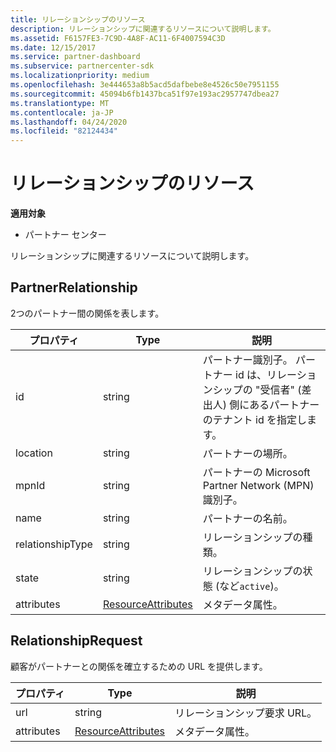 ```yaml
---
title: リレーションシップのリソース
description: リレーションシップに関連するリソースについて説明します。
ms.assetid: F6157FE3-7C9D-4A8F-AC11-6F4007594C3D
ms.date: 12/15/2017
ms.service: partner-dashboard
ms.subservice: partnercenter-sdk
ms.localizationpriority: medium
ms.openlocfilehash: 3e444653a8b5acd5dafbebe8e4526c50e7951155
ms.sourcegitcommit: 45094b6fb1437bca51f97e193ac2957747dbea27
ms.translationtype: MT
ms.contentlocale: ja-JP
ms.lasthandoff: 04/24/2020
ms.locfileid: "82124434"
---
```

# <a name="relationships-resources"></a>リレーションシップのリソース

**適用対象**

- パートナー センター

リレーションシップに関連するリソースについて説明します。

## <a name="partnerrelationship"></a>PartnerRelationship

2つのパートナー間の関係を表します。

| プロパティ         | Type                                                           | 説明                                                                                                                                    |
|------------------|----------------------------------------------------------------|------------------------------------------------------------------------------------------------------------------------------------------------|
| id               | string                                                         | パートナー識別子。 パートナー id は、リレーションシップの "受信者" (差出人) 側にあるパートナーのテナント id を指定します。 |
| location         | string                                                         | パートナーの場所。                                                                                                                   |
| mpnId            | string                                                         | パートナーの Microsoft Partner Network (MPN) 識別子。                                                                                 |
| name             | string                                                         | パートナーの名前。                                                                                                                       |
| relationshipType | string                                                         | リレーションシップの種類。                                                                                                                      |
| state            | string                                                         | リレーションシップの状態 (など`active`)。                                                                                                 |
| attributes       | [ResourceAttributes](utility-resources.md#resourceattributes) | メタデータ属性。                                                                                                                       |

## <a name="relationshiprequest"></a>RelationshipRequest

顧客がパートナーとの関係を確立するための URL を提供します。

| プロパティ   | Type                                                           | 説明                   |
|------------|----------------------------------------------------------------|-------------------------------|
| url        | string                                                         | リレーションシップ要求 URL。 |
| attributes | [ResourceAttributes](utility-resources.md#resourceattributes) | メタデータ属性。      |
